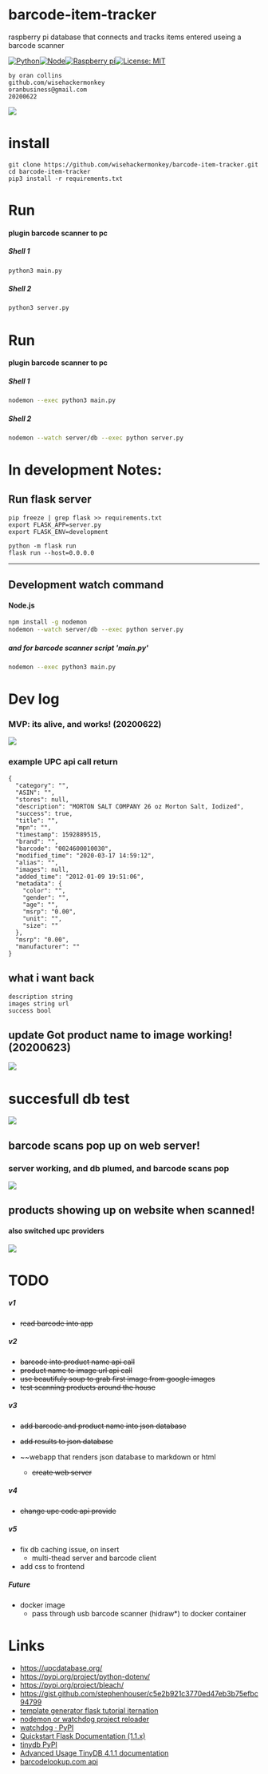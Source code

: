 # barcode-item-tracker
 raspberry pi database that connects and tracks items entered useing a barcode scanner

[![Python](https://img.shields.io/badge/Python-Enabled-<COLOR>.svg)](https://shields.io/)[![Node](https://img.shields.io/badge/Node.js-Enabled-purple.svg)](https://shields.io/)[![Raspberry pi](https://img.shields.io/badge/Raspberry_pi-Enabled-blue.svg)](https://shields.io/)[![License: MIT](https://img.shields.io/badge/License-MIT-yellow.svg)](https://opensource.org/licenses/MIT)

```
by oran collins
github.com/wisehackermonkey
oranbusiness@gmail.com
20200622
```
![](./barcode_v1.gif)

# install
```
git clone https://github.com/wisehackermonkey/barcode-item-tracker.git
cd barcode-item-tracker
pip3 install -r requirements.txt
```

# Run
#### plugin barcode scanner to pc
##### Shell 1
```bash
python3 main.py
```
##### Shell 2
```bash
python3 server.py
```


# Run
#### plugin barcode scanner to pc
##### Shell 1
```bash
nodemon --exec python3 main.py
```
##### Shell 2
```bash
nodemon --watch server/db --exec python server.py
```

# In development Notes:
## Run flask server 
```
pip freeze | grep flask >> requirements.txt
export FLASK_APP=server.py
export FLASK_ENV=development

python -m flask run
flask run --host=0.0.0.0
``` 

-----
## Development watch command
#### Node.js
```bash
npm install -g nodemon
nodemon --watch server/db --exec python server.py
```

##### and for barcode scanner script 'main.py'
```bash
nodemon --exec python3 main.py
```
<!-- ### or
```
pip install watchdog
watchmedo shell-command \
 --patterns="*.json" \
 --command='python "server.py"' \
 .
```  -->

# Dev log
### MVP: its alive, and works! (20200622)
![](./Screenshot_5.png)



### example UPC api call return
```
{
  "category": "", 
  "ASIN": "", 
  "stores": null, 
  "description": "MORTON SALT COMPANY 26 oz Morton Salt, Iodized", 
  "success": true, 
  "title": "", 
  "mpn": "", 
  "timestamp": 1592889515, 
  "brand": "", 
  "barcode": "0024600010030", 
  "modified_time": "2020-03-17 14:59:12", 
  "alias": "", 
  "images": null, 
  "added_time": "2012-01-09 19:51:06", 
  "metadata": {
    "color": "", 
    "gender": "", 
    "age": "", 
    "msrp": "0.00", 
    "unit": "", 
    "size": ""
  }, 
  "msrp": "0.00", 
  "manufacturer": ""
}
```

## what i want back 
```
description string
images string url
success bool
```
## update Got product name to image working! (20200623)
![](./barcode_v1.gif)

# succesfull db test 
![](./Screenshot_1.png)

## barcode scans pop up on web server!
### server working, and db plumed, and barcode scans pop 
![](./Screenshot_2.png)


## products showing up on website when scanned!
#### also switched upc providers
![](./Screenshot_7.jpg)



# TODO
##### v1
- ~~read barcode into app~~
##### v2
- ~~barcode into product name api call~~
- ~~product name to image url api call~~
- ~~use beautifuly soup to grab first image from google images~~
- ~~test scanning products around the house~~
##### v3
- ~~add barcode and product name into json database~~

- ~~add results to json database~~

- ~~webapp that renders json database to markdown or html
  - ~~create web server~~
##### v4
- ~~change upc code api provide~~
##### v5
- fix db caching issue, on insert
  - multi-thead server and barcode client
- add css to frontend 

##### Future
- docker image
  - pass through usb barcode scanner (hidraw*) to docker container

# Links
- https://upcdatabase.org/
- https://pypi.org/project/python-dotenv/
- https://pypi.org/project/bleach/
- https://gist.github.com/stephenhouser/c5e2b921c3770ed47eb3b75efbc94799
- [template generator flask tutorial iternation](https://nicolas.perriault.net/code/2012/dead-easy-yet-powerful-static-website-generator-with-flask/)
- [nodemon or watchdog project reloader](https://stackoverflow.com/questions/49355010/how-do-i-watch-python-source-code-files-and-restart-when-i-save)
- [watchdog · PyPI](https://pypi.org/project/watchdog/)
- [Quickstart Flask Documentation (1.1.x)](https://flask.palletsprojects.com/en/1.1.x/quickstart/)
- [tinydb PyPI](https://pypi.org/project/tinydb/)
- [Advanced Usage TinyDB 4.1.1 documentation](https://tinydb.readthedocs.io/en/stable/usage.html#handling-data)
- [barcodelookup.com api](https://www.barcodelookup.com/api)

